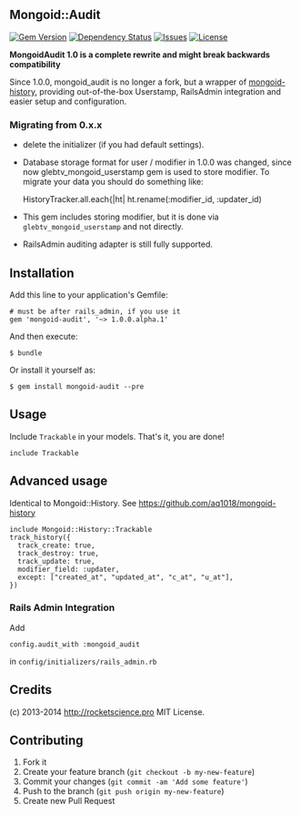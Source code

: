 ## Mongoid::Audit

[![Gem Version](https://badge.fury.io/rb/mongoid-audit.png)](http://badge.fury.io/rb/mongoid-audit)
[![Dependency Status](https://www.versioneye.com/user/projects/53ea131f8b6db55f150000b7/badge.svg)](https://www.versioneye.com/user/projects/53ea131f8b6db55f150000b7)
[![Issues](http://img.shields.io/github/issues/rs-pro/mongoid-audit.svg)](https://github.com/rs-pro/mongoid-audit/issues)
[![License](http://img.shields.io/:license-mit-blue.svg)](https://github.com/rs-pro/mongoid-audit/blob/master/MIT-LICENSE.txt)

**MongoidAudit 1.0 is a complete rewrite and might break backwards compatibility**

Since 1.0.0, mongoid_audit is no longer a fork, but a wrapper of [mongoid-history](https://github.com/aq1018/mongoid-history), providing
out-of-the-box Userstamp, RailsAdmin integration and easier setup and configuration.

### Migrating from 0.x.x

* delete the initializer (if you had default settings).

* Database storage format for user / modifier in 1.0.0 was changed, since now glebtv_mongoid_userstamp gem is used to store modifier. To migrate your data you should do something like:
  
    HistoryTracker.all.each{|ht| ht.rename(:modifier_id, :updater_id)

* This gem includes storing modifier, but it is done via ```glebtv_mongoid_userstamp``` and not directly.

* RailsAdmin auditing adapter is still fully supported.

## Installation

Add this line to your application's Gemfile:

    # must be after rails_admin, if you use it
    gem 'mongoid-audit', '~> 1.0.0.alpha.1'

And then execute:

    $ bundle

Or install it yourself as:

    $ gem install mongoid-audit --pre

## Usage

Include ```Trackable``` in your models. That's it, you are done!

    include Trackable

## Advanced usage

Identical to Mongoid::History.
See https://github.com/aq1018/mongoid-history

    include Mongoid::History::Trackable
    track_history({
      track_create: true,
      track_destroy: true,
      track_update: true,
      modifier_field: :updater,
      except: ["created_at", "updated_at", "c_at", "u_at"],
    })

### Rails Admin Integration

Add 

    config.audit_with :mongoid_audit

in ```config/initializers/rails_admin.rb```

## Credits

(c) 2013-2014 http://rocketscience.pro MIT License.

## Contributing

1. Fork it
2. Create your feature branch (`git checkout -b my-new-feature`)
3. Commit your changes (`git commit -am 'Add some feature'`)
4. Push to the branch (`git push origin my-new-feature`)
5. Create new Pull Request
